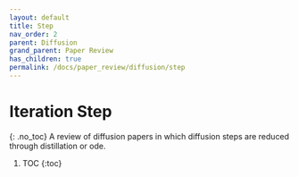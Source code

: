 ```yaml
---
layout: default
title: Step
nav_order: 2
parent: Diffusion
grand_parent: Paper Review
has_children: true
permalink: /docs/paper_review/diffusion/step
---
```


# Iteration Step
{: .no_toc}
A review of diffusion papers in which diffusion steps are reduced through distillation or ode.

1. TOC
{:toc}